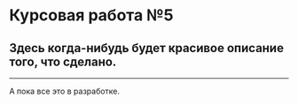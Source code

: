 # Курсовая работа №5

## Здесь когда-нибудь будет красивое описание того, что сделано. 

---
А пока все это в разработке. 